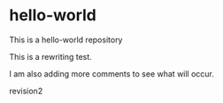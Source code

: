 # hello-world
This is a hello-world repository

This is a rewriting test.

I am also adding more comments to see what will occur.

revision2
